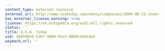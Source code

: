 ```yaml
---
content_type: external-resource
external_url: http://www.usatoday.com/money/companies/2004-08-31-inner-city_x.htm
has_external_license_warning: true
license: https://en.wikipedia.org/wiki/All_rights_reserved
status: ''
title: U.S.A. Today
uid: 4b659826-53b7-4880-93c5-88b9cde62da2
wayback_url: ''
---
```

